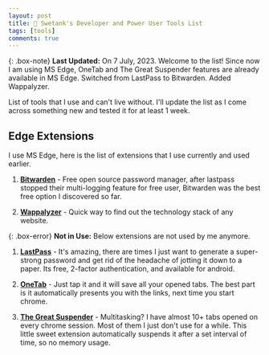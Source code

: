 ```yaml
---
layout: post
title: 💪 Swetank's Developer and Power User Tools List
tags: [tools]
comments: true
---
```


{: .box-note}
**Last Updated:** On 7 July, 2023. Welcome to the list! Since now I am using MS Edge, OneTab and The Great Suspender features are already available in MS Edge. Switched from LastPass to Bitwarden. Added Wappalyzer.

List of tools that I use and can't live without. I'll update the list as I come across something new and tested it for at least 1 week.

## Edge Extensions

I use MS Edge, here is the list of extensions that I use currently and used earlier.

1. [**Bitwarden**](https://microsoftedge.microsoft.com/addons/detail/bitwarden-free-password/jbkfoedolllekgbhcbcoahefnbanhhlh) - Free open source password manager, after lastpass stopped their multi-logging feature for free user, Bitwarden was the best free option I discovered so far.

2. [**Wappalyzer**](https://microsoftedge.microsoft.com/addons/detail/wappalyzer-technology-p/mnbndgmknlpdjdnjfmfcdjoegcckoikn) - Quick way to find out the technology stack of any website.

{: .box-error}
**Not in Use:** Below extensions are not used by me anymore.

1. [**LastPass**](https://chrome.google.com/webstore/detail/lastpass-free-password-ma/hdokiejnpimakedhajhdlcegeplioahd) - It's amazing, there are times I just want to generate a super-strong password and get rid of the headache of jotting it down to a paper. Its free, 2-factor authentication, and available for android.

2. [**OneTab**](https://chrome.google.com/webstore/detail/onetab/chphlpgkkbolifaimnlloiipkdnihall?hl=en) - Just tap it and it will save all your opened tabs. The best part is it automatically presents you with the links, next time you start chrome.

3. [**The Great Suspender**](https://chrome.google.com/webstore/detail/the-great-suspender/klbibkeccnjlkjkiokjodocebajanakg?hl=en) - Multitasking? I have almost 10+ tabs opened on every chrome session. Most of them I just don't use for a while. This little sweet extension automatically suspends it after a set interval of time, so no memory usage.
